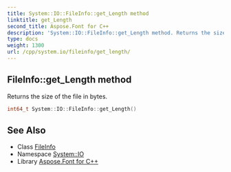 ```yaml
---
title: System::IO::FileInfo::get_Length method
linktitle: get_Length
second_title: Aspose.Font for C++
description: 'System::IO::FileInfo::get_Length method. Returns the size of the file in bytes in C++.'
type: docs
weight: 1300
url: /cpp/system.io/fileinfo/get_length/
---
```

## FileInfo::get_Length method


Returns the size of the file in bytes.

```cpp
int64_t System::IO::FileInfo::get_Length()
```

## See Also

* Class [FileInfo](../)
* Namespace [System::IO](../../)
* Library [Aspose.Font for C++](../../../)
